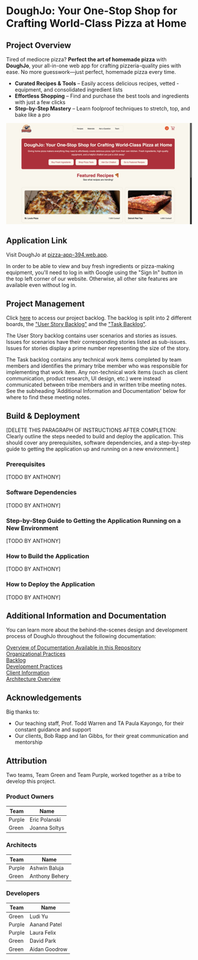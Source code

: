 # DoughJo: Your One-Stop Shop for Crafting World-Class Pizza at Home

## Project Overview
Tired of mediocre pizza? **Perfect the art of homemade pizza** with **DoughJo**, your all-in-one web app for crafting pizzeria-quality pies with ease. No more guesswork—just perfect, homemade pizza every time. 
- **Curated Recipes & Tools** – Easily access delicious recipes, vetted - equipment, and consolidated ingredient lists
- **Effortless Shopping** – Find and purchase the best tools and ingredients with just a few clicks
- **Step-by-Step Mastery** – Learn foolproof techniques to stretch, top, and bake like a pro

![Screenshot of DoughJo home page](pizza/public/ui/DoughJo-Home-Page-Screenshot.png)

## Application Link
Visit DoughJo at [pizza-app-394.web.app](https://pizza-app-394.web.app/). 

In order to be able to view and buy fresh ingredients or pizza-making equipment, you'll need to log in with Google using the "Sign In" button in the top left corner of our website. Otherwise, all other site features are available even without log in.

## Project Management
Click [here](https://github.com/orgs/NU394-s2025TTh/projects/6/views/1) to access our project backlog. The backlog is split into 2 different boards, the ["User Story Backlog"](https://github.com/orgs/NU394-s2025TTh/projects/6/views/1) and the ["Task Backlog"](https://github.com/orgs/NU394-s2025TTh/projects/6/views/7). 

The User Story backlog contains user scenarios and stories as issues. Issues for scenarios have their corresponding stories listed as sub-issues. Issues for stories display a prime number representing the size of the story.   

The Task backlog contains any technical work items completed by team members and identifies the primary tribe member who was responsible for implementing that work item. Any non-technical work items (such as client communication, product research, UI design, etc.) were instead communicated between tribe members and in written tribe meeting notes. See the subheading 'Additional Information and Documentation' below for where to find these meeting notes. 

## Build & Deployment
[DELETE THIS PARAGRAPH OF INSTRUCTIONS AFTER COMPLETION: Clearly outline the steps needed to build and deploy the application. This should cover any prerequisites, software dependencies, and a step-by-step guide to getting the application up and running on a new environment.]

### Prerequisites
[TODO BY ANTHONY]

### Software Dependencies 
[TODO BY ANTHONY]

### Step-by-Step Guide to Getting the Application Running on a New Environment
[TODO BY ANTHONY]

### How to Build the Application
[TODO BY ANTHONY]

### How to Deploy the Application
[TODO BY ANTHONY]

## Additional Information and Documentation
You can learn more about the behind-the-scenes design and development process of DoughJo throughout the following documentation:

[Overview of Documentation Available in this Repository](docs/Home.md)\
[Organizational Practices](docs/Organizational-Practices.md)\
[Backlog](docs/Backlog.md)\
[Development Practices](docs/Development-Practices.md)\
[Client Information](docs/Client-Information.md)\
[Architecture Overview](docs/Architecture-Overview.md)

## Acknowledgements
Big thanks to:
- Our teaching staff, Prof. Todd Warren and TA Paula Kayongo, for their constant guidance and support
- Our clients, Bob Rapp and Ian Gibbs, for their great communication and mentorship

## Attribution
Two teams, Team Green and Team Purple, worked together as a tribe to develop this project. 

### Product Owners
| Team   | Name           |
| ------ | -------------- |
| Purple | Eric Polanski  |
| Green  | Joanna Soltys  |

### Architects
| Team   | Name           |
| ------ | -------------- |
| Purple | Ashwin Baluja  |
| Green  | Anthony Behery |

### Developers

| Team   | Name           |
| ------ | -------------- |
| Green  | Ludi Yu        |
| Purple | Aanand Patel   |
| Purple | Laura Felix    |
| Green  | David Park     |
| Green  | Aidan Goodrow  |
